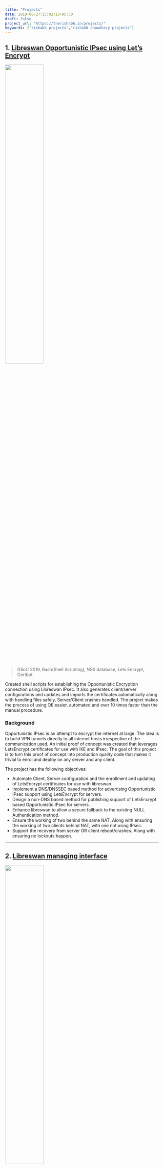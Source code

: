 ```yaml
---
title: "Projects"
date: 2018-06-27T15:02:13+05:30
draft: false
project_url: "https://therishabh.in/projects/"
keywords: ["rishabh projects","rishabh chaudhary projects"]
---
```



## 1. [Libreswan Opportunistic IPsec using Let’s Encrypt](https://github.com/Rishabh04-02/Libreswan-Opportunistic-IPsec/)
<img src="https://therishabh.in/gsoc-logo.svg" width="50%">

>	GSoC 2019, Bash(Shell Scripting), NSS database, Lets Encrypt, Certbot

Created shell scripts for establishing the Opportunistic Encryption connection using Libreswan IPsec. It also generates client/server configurations and updates and imports the certificates automatically along with handling files safely. Server/Client crashes handled. The project makes the process of using OE easier, automated and over 10 times faster than the manual procedure.

### Background  
Opportunistic IPsec is an attempt to encrypt the internet at large. The idea is to build VPN tunnels directly to all internet hosts irrespective of the communication used. An initial proof of concept was created that leverages LetsEncrypt certificates for use with IKE and IPsec. The goal of this project is to turn this proof of concept into production quality code that makes it trivial to enrol and deploy on any server and any client.

The project has the following objectives:

* Automate Client, Server configuration and the enrollment and updating of LetsEncrypt certificates for use with libreswan.
* Implement a DNS/DNSSEC based method for advertising Opportunistic IPsec support using LetsEncrypt for servers.
* Design a non-DNS based method for publishing support of LetsEncrypt based Opportunistic IPsec for servers.
* Enhance libreswan to allow a secure fallback to the existing NULL Authentication method.
* Ensure the working of two behind the same NAT. Along with ensuring the working of two clients behind NAT, with one not using IPsec.
* Support the recovery from server OR client reboot/crashes. Along with ensuring no lockouts happen.

___________________________________________

## 2. [Libreswan managing interface](https://github.com/Rishabh04-02/Libreswan-managing-interface)
<img src="https://therishabh.in/gsoc-logo.svg" width="50%">

>	GSoC 2018, Django 2.0, Python 3.5, MySQL, HTML-CSS  

Developed Application for generating & signing CA root certificates & user certificates (VPN connection profiles) along with generating custom configurations for user certificates. Automatic creating and updating of certificate revocation list implemented. The project increased the efficiency of performing all the above tasks by over 7 times as compared to the existing manual procedure.

### Background  
There   are   shell   scripts   for   creating   X.509   certificates,   revoking   certificates   and  signing   CRLs   and   scripts   for   the   creation   of   Profile   certificate   files   for   certain  devices   such   as   Linux,   Apple   OS   X,   Windows,   iOS,   etc.,   these   require   careful  specification   of   various   certificate   attributes   so   that   these   certificates   work   on   a  variety   of   devices:   Android,   Windows,   iOS/OSX,   Linux,   etc.   The   goal   of   this   project  is to gather all that knowledge into a simple interface.

The interface supports the following:

* Generating   the   proper   ipsec.conf   configuration   based   on   web   admin  interface including DNS/split-DNS configurations.
* Allow Administrator to invite new users using email id.
* A   new   user   after   account   validation   can   download   the   generated  certificate/profile (over TLS) for different platforms.
* The   generated   certificates/profiles   can   only   be   downloaded   once,   through  the portal.
* Admin   can   list,   revoke/disable   (temporary   revocation)   user  certificates/profiles.
* Generate PKCS#12​ certificates for users.
* Generate   iOS/OSX   ​ .mobileconfig   profiles   for   automatic   installation   on  iOS/OSX.
* Ipsilon user authentication to web application.
* Configure munin-node to work with libreswan plugin.

___________________________________________

## 3. [Linux based secure systems manager](https://github.com/Colviz/Vince/)
>	Python, Sockets, GPG (GNU Privacy Guard), Linux, Broadcasting

Allowing the system administrators to perform different tasks parallelly on 100’s of the client systems. It has error detection and correction functionality, along with providing real-time support for clients. The payload sending is secured with PGP key encryption. This project increases the efficiency of performing the above tasks by over 30 times as compared to the manual procedure.

## Background
This project is Developed and submitted (as Major Project II) in partial fulfillment of the requirements for the award of the degree of Bachelor of Technology and is the continuation of project: Agent using client server Interaction.

This project named Linux based secure systems manager, is an open source software. It allows the system administrator to perform various tasks on the client systems connected on a network with just firing a command eg. installation of softwares, upgrading system, shutting down the systems, which then performs/executes the desired tasks on all the systems. Also, it allows various users on a network/subnet to chat in a dedicated chat room. This software can easily adapt to large network of computers and works efficiently for small networks.

This software can be used in any computers connected to a single network with Linux as the operating system like a computer laboratory. The only constraint is that they all must run Linux as their operating system with python and Thefuck (package) installed along with few modules of python eg. python3-tkinter. The project uses the package Thefuck for error correction. The client scripts can be installed using !bangs in Linux.

Thefuck for error handling and error correction tries to match a rule for the previous command, creates a new command using the matched rule and runs the corrected command. Moreover, we can also create our own rule for the package and in that way it’ll become more effective and efficient according to our needs. Also the error correction package we are using is open source and hence is under rapid development phase and also its available for all available major operating systems.

___________________________________________

## 4. [Agent using client server Interaction](https://github.com/Colviz/Vince/tree/abb8c829f1b7b92a3c58c94f7bb2f61730f4ae34)
>	Python, Sockets, Linux, Broadcasting

## Background
This project is Developed and submitted (as Major Project I) in partial fulfillment of the requirements for the award of the degree of Bachelor of Technology.

This project named “Agent using client server Interaction”, is an open source project. It will allow the system administrator to perform certain tasks on the client systems connected on a network with just firing a command, which will then perform the set of desired tasks on all the systems. This set of desired tasks can be anything ranging from installing a particular software on systems to downloading and executing some available script. This software can easily adapt to large network of computers and works efficiently for small networks.

This software can be used in any computers connected to a single network like a computer lab. The only constraint is that they all must run Linux based OS with python and Thefuck (package) installed. The project uses the package Thefuck for error handling and error correction. The client scripts can be installed using !bangs in Linux.

___________________________________________

## 5. [Elective Manager](https://github.com/Rishabh04-02/Elective-manager)
>	PHP, MySQL, Javascript, HTML-CSS, Material Design						  

Built an application for the online allotment of various UG/PG electives, which are allotted based on CGPA, elective priority & available seats. The software has an auto backup mechanism and is using SQL procedures for performing various tasks. The project has proved to be over 15 times faster than the existing system (manual).

### Background
This project named Elective Manager, is an open source project. It will be used to allot the Elective subjects to undergraduate as well as post-graduate students. These elective subjects are published by the departments and are allotted to students based
on their priority of published subjects and CGPA. The system can adapt to a range of events from small scale to large scale.

Previously, the allotment of the elective subjects was done manually which was a very inconvenient method for the students as well as for the teachers. The allotment process was very chaotic and time consuming.
The Prime objective of this project is to automate the process of allotment thus allotting the elective subjects without chaos and in a more convenient manner to the people involved.

___________________________________________

## 6. [Training and placement portal NITH](https://github.com/Rishabh04-02/Training-and-placement-portal-NITH)
>	Django, Python, Mysql, Javascript, HTML-CSS

Developed Official website - Office of Training and Placement NIT Hamirpur. It eases the process of finding the relevant info regarding the Placement cell and helps with the process when visiting the Institute for placements. The project has turned out to be over 10 times faster than the existing procedure.

### Background
This project is the website of Office of Training and Placements NIT Hamirpur (H.P.) India - 177005.
This portal is made to reduce the effort by the visitors (students/companies/organizations) in finding the relevant information regarding the Placement cell NIT Hamirpur and also for ease of access when visiting the institute for placements.
This portal will also allow the Office to share the content/latest information with the students/organizations easily and fast.
This portal has all the relevant information on it be it about the functionaries, internships, placements, previous records OR information on how to reach the institute. Also the latest placement news and placement briefs keeps flashing on the screen along with the list of present recruiters.

___________________________________________

## 7. [Paradox - Team .EXE](https://play.google.com/store/apps/developer?id=Team+.EXE)
>	PHP, MySQL, Javascript, API, HTML-CSS

An online game, with answers based on an image/set of images. Hints are provided periodically. Website and App work on APIs. The App has 50K+ downloads on Google play store and receives 5K+ monthly registrations.

## Background
Paradox is a globally acclaimed event that is organized before as well as during NIMBUS by Team .EXE , the departmental team of Computer Science and Engineering of NIT Hamirpur.
It is an online level based game where the participant looks for a "word" that is signified by an image/set of images. Hints are provided periodically to help with the process of thinking in the right direction. It is open for participation from the students of the college as well as globally.
One can participate in the event through the paradox website or its app. The website and the app works on the API.
I've developed Paradox for 3 consecutive years - 2016, 2017, 2018.

___________________________________________

## 8. [Life Cycle](https://github.com/Rishabh04-02/Life-cycle)
>	C++, OpenGL, Graphics.h

### Background
This project aims at describing the life cycle of a common person with the help of a character named SUDO. In this project Sudo covers all the basic life experiences and changes which we humans encounter during our life cycle. If this project needs to
be categorized then the category under which it falls will be - A short film, but that in graphics mode and made with OpenGL.
OpenGL language is used in making of this project and it uses various advanced tools of Computer graphics.

OpenGL - It’s the most powerful language available for Computer Graphics and to prove this statement we can see that all the operating systems runs on OpenGL to display their Graphics output and its by default installed in every OS so as to display Its GUI (graphical user interface).

___________________________________________

## 9. [Uploadbin](https://github.com/Rishabh04-02/uploadbin)
>	PHP, MySQL, Javascript, HTML-CSS

The portal allows the users to upload and share files online. When a file is uploaded, a sharing link is generated which will allow the downloading of the file. Also, the admin can review and delete the files whenever needed. It can be installed on intranet and can make the file sharing 5 times faster.

### Background
It lets the user upload and share files online. When a file is created a link is generated which will download the file on opening. One can share the link to the people one want to share the file. Also the admin can review and delete the files whenever needed. This was developed to submit assignments online as this will be running on a local server so that makes uploading and sharing files really easy and fast.

___________________________________________

## 10. [Article Management System](https://github.com/Rishabh04-02/article-management-system)
>	PHP, MySQL, Javascript, HTML-CSS

Web Application allowing the Professors to give assignments to students. The students can see the assignment along with the submission deadline and can submit the solutions accordingly. The teacher then evaluates the assignments. It increases the assignment submission and evaluation efficiency by over 5 times.

### Background
It is a management system where the teacher can give assignments/programming questions to students of a respective branch/group. The students can see the assignment on their interface and can submit the solutions respectively for each question/assignment as per the requirements set by the teachers.

The interface has the following features:

* It has a different interface for student and teacher login/registration.
* Teacher can post questions lab wise and question wise.
* Teacher can view submissions of all the students lab wise.
* Teacher can view all the submissions of students of every lab sorted roll. no. wise.
* Teacher can check for plagiarism and then report it to students.
* Student can view questions lab wise.
* Students can submit their programs lab wise.
* Students can view all their submitted programs lab wise.
* Students can change any of their program at any time of any lab.

___________________________________________

<!-- Prepare a container for your calendar. -->
<script src="https://cdn.rawgit.com/IonicaBizau/github-calendar/gh-pages/dist/github-calendar.min.js"></script>
<!-- Optionally, include the theme (if you don't want to struggle to write the CSS) -->
<link rel="stylesheet" href="https://cdn.rawgit.com/IonicaBizau/github-calendar/gh-pages/dist/github-calendar.css"/>
<!-- Prepare a container for your calendar. -->
<div class="calendar" style="width:auto; overflow-x:scroll">
    <!-- Loading stuff -->
    Loading the data just for you.
</div>
<script>
    new GitHubCalendar(".calendar", "Rishabh04-02");
</script>
